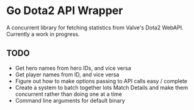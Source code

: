 Go Dota2 API Wrapper
=====================

A concurrent library for fetching statistics from Valve's Dota2 WebAPI.
Currently a work in progress.

TODO
----

- Get hero names from hero IDs, and vice versa
- Get player names from ID, and vice versa
- Figure out how to make options passing to API calls easy / complete
- Create a system to batch together lots Match Details and make them concurrent
  rather than doing one at a time
- Command line arguments for default binary
